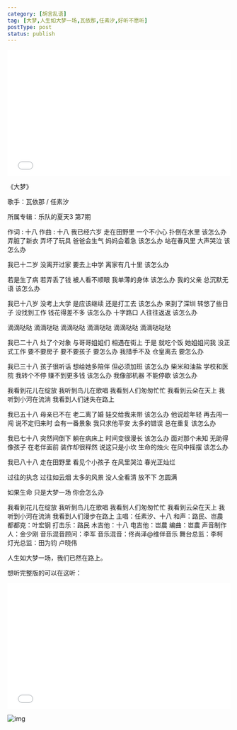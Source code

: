```yaml
---
category: [胡言乱语]
tag: [大梦,人生如大梦一场,瓦依那,任素汐,好听不愿听]
postType: post
status: publish
---
```


<div style="position: relative; width: 100%; padding-bottom: 56.25%; height: 0; overflow: hidden;">
  <iframe src="//player.bilibili.com/player.html?isOutside=true&aid=448760502&bvid=BV1Lj411C7Z7&cid=1275762918&p=1&autoplay=1" 
          style="position: absolute; top: 0; left: 0; width: 100%; height: 100%;" 
          frameborder="0" allowfullscreen="true"></iframe>
</div>

《大梦》

歌手：瓦依那 / 任素汐

所属专辑：乐队的夏天3 第7期

作词 : 十八
作曲 : 十八
我已经六岁 走在田野里
一个不小心 扑倒在水里
该怎么办
弄脏了新衣 弄坏了玩具
爸爸会生气 妈妈会着急
该怎么办
站在春风里 大声哭泣 该怎么办

我已十二岁 没离开过家
要去上中学 离家有几十里
该怎么办

若是生了病 若弄丢了钱
被人看不顺眼 我单薄的身体
该怎么办
我的父亲 总沉默无语 该怎么办

我已十八岁 没考上大学
是应该继续 还是打工去
该怎么办
来到了深圳 转悠了些日子
没找到工作 钱花得差不多
该怎么办
十字路口 人往往返返 该怎么办

滴滴哒哒 滴滴哒哒 滴滴哒哒 滴滴哒哒
滴滴哒哒 滴滴哒哒哒

我已二十八 处了个对象
与哥哥姐姐们 相遇在街上
于是 就吃个饭
她姐姐问我 没正式工作
要不要房子 要不要孩子
要怎么办
我措手不及 仓皇离去 要怎么办

我已三十八 孩子很听话
想给她多陪伴 但必须加班
该怎么办
柴米和油盐 学校和医院
我转个不停 赚不到更多钱
该怎么办
我像部机器 不能停歇 该怎么办

我看到花儿在绽放 我听到鸟儿在歌唱 我看到人们匆匆忙忙
我看到云朵在天上 我听到小河在流淌 我看到人们迷失在路上

我已五十八 母亲已不在
老二离了婚 娃交给我来带
该怎么办
他说趁年轻 再去闯一闯
说不定归来时 会有一番景象
我只求他平安
太多的错误 总在重复 该怎么办

我已七十八 突然间倒下
躺在病床上 时间变很漫长
该怎么办
面对那个未知 无助得像孩子
在老伴面前 装作却很释然
说这只是小坎
生命的烛火 在风中摇摆 该怎么办

我已八十八 走在田野里
看见个小孩子 在风里哭泣
春光正灿烂

过往的执念 过往如云烟
太多的风景 没人全看清
放不下 怎圆满

如果生命 只是大梦一场
你会怎么办

我看到花儿在绽放 我听到鸟儿在歌唱 我看到人们匆匆忙忙
我看到云朵在天上 我听到小河在流淌 我看到人们漫步在路上
主唱：任素汐、十八
和声：路民、岜農
都都克：叶宏钢
打击乐：路民
木吉他：十八
电吉他：岜農
编曲：岜農
声音制作人：金少刚
音乐混音顾问：李军
音乐混音：佟尚泽@维伴音乐
舞台总监：李柯
灯光总监：田为钧 卢晓伟



人生如大梦一场，我们已然在路上。

想听完整版的可以在这听：

<div style="position: relative; width: 100%; padding-bottom: 56.25%; height: 0; overflow: hidden;">
  <iframe src="//player.bilibili.com/player.html?isOutside=true&aid=319431505&bvid=BV1zw411y7JG&cid=1292102546&p=1&autoplay=0" 
          style="position: absolute; top: 0; left: 0; width: 100%; height: 100%;" 
          frameborder="0" scrolling="no" allowfullscreen="true"></iframe>
</div>

![img](https://image.hyly.net/i/2025/09/21/ad13189b4717d68e72d5842e79e5b0eb-0.webp)